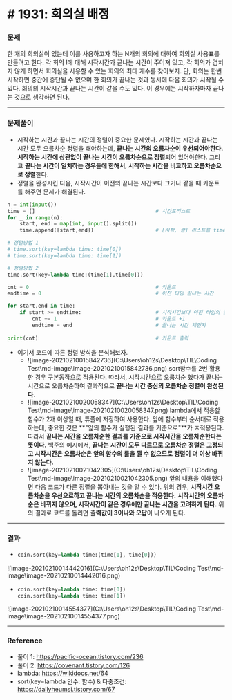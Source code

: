 # # 1931: 회의실 배정

### 문제

 한 개의 회의실이 있는데 이를 사용하고자 하는 N개의 회의에 대하여 회의실 사용표를 만들려고 한다. 각 회의 I에 대해 시작시간과 끝나는 시간이 주어져 있고, 각 회의가 겹치지 않게 하면서 회의실을 사용할 수 있는 회의의 최대 개수를 찾아보자. 단, 회의는 한번 시작하면 중간에 중단될 수 없으며 한 회의가 끝나는 것과 동시에 다음 회의가 시작될 수 있다. 회의의 시작시간과 끝나는 시간이 같을 수도 있다. 이 경우에는 시작하자마자 끝나는 것으로 생각하면 된다.

---

### 문제풀이

- 시작하는 시간과 끝나는 시간의 정렬이 중요한 문제였다. 시작하는 시간과 끝나는 시간 모두 오름차순 정렬을 해야하는데, **끝나는 시간의 오름차순이 우선되어야한다.** 
   **시작하는 시간에 상관없이 끝나는 시간이 오름차순으로 정렬**되어 있어야한다. 그리고 **끝나는 시간이 일치하는 경우들에 한해서, 시작하는 시간을 비교하고 오름차순으로 정렬**한다.
-  정렬을 완성시킨 다음, 시작시간이 이전의 끝나는 시간보다 크거나 같을 때 카운트를 해주면 문제가 해결된다.

```python
n = int(input())
time = []                                       # 시간표리스트
for _ in range(n):
    start, end = map(int, input().split())
    time.append([start,end])                    # [시작, 끝] 리스트를 time에 저장

# 정렬방법 1
# time.sort(key=lambda time: time[0])           
# time.sort(key=lambda time: time[1])

# 정렬방법 2
time.sort(key=lambda time:(time[1],time[0]))

cnt = 0                                         # 카운트
endtime = 0                                     # 이전 타임 끝나는 시간

for start,end in time:
    if start >= endtime:                        # 시작시간보다 이전 타임의 끝나는 시간 크거나 같으면
        cnt += 1                                # 카운트 +1
        endtime = end                           # 끝나는 시간 체인지
        
print(cnt)                                      # 카운트 출력
```



- 여기서 코드에 따른 정렬 방식을 분석해보자.
  - ![image-20210210015842736](C:\Users\oh12s\Desktop\TIL\Coding Test\md-image\image-20210210015842736.png)
     sort함수를 2번 활용한 경우 구본동작으로 적용된다. 따라서, 시작시간으로 오름차순 했다가 끝나는 시간으로 오름차순하여 결과적으로 **끝나는 시간 중심의 오름차순 정렬이 완성된다.**
  - ![image-20210210020058347](C:\Users\oh12s\Desktop\TIL\Coding Test\md-image\image-20210210020058347.png)
    lambda에서 적용할 함수가 2개 이상일 때, 튜플에 저장하여 사용한다. 앞에 함수부터 순서대로 적용하는데, 중요한 것은 **"앞의 함수가 실행된 결과를 기준으로"**가 ㅈ적용된다. 따라서 **끝나는 시간을 오름차순한 결과를 기준으로 시작시간을 오름차순한다는 뜻이다.** 백준의 예시에서, **끝나는 시간이 모두 다르므로 오름차순 정렬은 고정되고 시작시간은 오름차순은 앞의 함수의 룰을 깰 수 없으므로 정렬이 더 이상 바뀌지 않는다.**
  - ![image-20210210021042305](C:\Users\oh12s\Desktop\TIL\Coding Test\md-image\image-20210210021042305.png)
    앞의 내용을 이해했다면 다음 코드가 다른 정렬을 뽑아내는 것을 알 수 있다. 위의 경우, **시작시간 오름차순을 우선으로하고 끝나는 시간의 오름차순을 적용한다.**
     **시작시간의 오름차순은 바뀌지 않으며, 시작시간이 같은 경우에만 끝나는 시간을 고려하게 된다.**
     위의 결과로 코드를 돌리면 **출력값이 3이나와 오답**이 나오게 된다.

---

### 결과

- ```python
  coin.sort(key=lambda time:(time[1], time[0]))
  ```

![image-20210210014442016](C:\Users\oh12s\Desktop\TIL\Coding Test\md-image\image-20210210014442016.png)



- ```python
  coin.sort(key=lambda time: time[0])
  coin.sort(key=lambda time: time[1])
  ```

![image-20210210014554377](C:\Users\oh12s\Desktop\TIL\Coding Test\md-image\image-20210210014554377.png)

---

### Reference

- 풀이 1: https://pacific-ocean.tistory.com/236
- 풀이 2: https://covenant.tistory.com/126
- lambda: https://wikidocs.net/64
- sort(key=lambda 인수: 함수) & 다중조건: https://dailyheumsi.tistory.com/67



